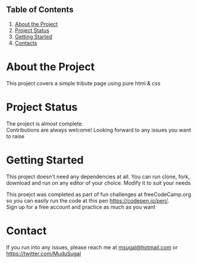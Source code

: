 ## Table of Contents
1. [About the Project](#about-the-project)
1. [Project Status](#project-status)
1. [Getting Started](#getting-started)
1. [Contacts](reacheToMe)

# About the Project
This project covers a simple tribute page using pure html & css

# Project Status
The project is almost complete.<br>
Contributions are always welcome! Looking forward to any issues you want to raise

# Getting Started
This project doesn't need any dependencies at all. 
You can run clone, fork, download and run on any editor of your choice. Modify it to suit your needs

This proejct was completed as part of fun challenges at freeCodeCamp.org so you can easily run the code at this pen https://codepen.io/pen/. <br>Sign up for a free account and practice as much as you want

# Contact
If you run into any issues, please reach me at msugal@hotmail.com or https://twitter.com/MuduSugal
